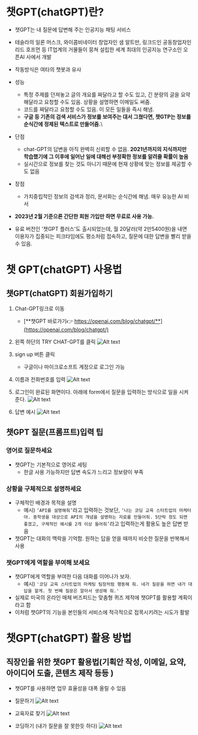 # 챗GPT(chatGPT)란?
- 챗GPT는 내 질문에 답변해 주는 인공지능 채팅 서비스
- 테슬라의 일론 머스크, 와이콤비네이터 창업자인 샘 알트만, 링크드인 공동창업자인 리드 호프먼 등 IT업계의 거물들이 뭉쳐 설립한 세계 최대의 인공지능 연구소인 오픈AI 사에서 개발
- 작동방식은 여타의 챗봇과 유사
- 성능
    - 특정 주제를 던져놓고 글의 개요를 짜달라고 할 수도 있고, 긴 분량의 글을 요약해달라고 요청할 수도 있음. 상황을 설명하면 이메일도 써줌.
    - 코드를 짜달라고 요청할 수도 있음. 이 모든 일들을 즉시 해냄.
    - **구글 등 기존의 검색 서비스가 정보를 보여주는 대서 그쳤다면, 챗GTP는 정보를 순식간에 정제된 텍스트로 만들어줌.**\

- 단점
    - chat-GPT의 답변을 아직 완벽히 신뢰할 수 없음. **2021년까지의 지식까지만 학습했기에 그 이후에 일어난 일에 대해선 부정확한 정보를 알려줄 확률이 높음** 
    - 실시간으로 정보를 찾는 것도 아니기 때문에 현재 상황에 맞는 정보를 제공할 수도 없음

- 장점
    - 가치중립적인 정보의 검색과 정리, 문서화는 순식간에 해냄. 매우 유능한 AI 비서

- **2023년 2월 기준으론 간단한 회원 가입만 하면 무료로 사용 가능.**
- 유료 버전인 '챗GPT 플러스'도 출시되었는데, 월 20달러(약 2만5400원)을 내면 이용자가 집중되는 피크타임에도 평소처럼 접속하고, 질문에 대한 답변을 빨리 받을 수 있음.

# 챗 GPT(chatGPT) 사용법

## 챗GPT(chatGPT) 회원가입하기
1.  Chat-GPT링크로 이동
    - [**챗GPT 바로가기👉 https://openai.com/blog/chatgpt/**](https://openai.com/blog/chatgpt/)

2. 왼쪽 하단의 TRY CHAT-GPT를 클릭
![Alt text](../assets/GPT1.png)

3. sign up 버튼 클릭
    - 구글이나 마이크로소프트 계정으로 로그인 가능

4. 이름과 전화번호를 입력
![Alt text](../assets/GPT2.png)

5. 로그인이 완료된 화면이다. 아래에 form에서 질문을 입력하는 방식으로 일을 시켜준다.
![Alt text](../assets/GPT3.png)

6. 답변 예시
![Alt text](../assets/GPT4.png)

## 챗GPT 질문(프롬프트)입력 팁

### 영어로 질문하세요
- 챗GPT는 기본적으로 영어로 세팅
    - 한글 사용 가능하지만 답변 속도가 느리고 정보량이 부족

### 상황을 구체적으로 설명하세요
- 구체적인 배경과 목적을 설명
    - 예시) `‘API를 설명해줘’`라고 입력하는 것보단, `‘나는 코딩 교육 스타트업의 마케터야. 중학생을 대상으로 API의 개념을 설명하는 자료를 만들어줘. 5단락 정도 되면 좋겠고, 구체적인 예시를 2개 이상 들어줘’`라고 입력하는게 활용도 높은 답변 받음
- 챗GPT는 대화의 맥락을 기억함. 원하는 답을 얻을 때까지 비슷한 질문을 반복해서 사용

### 챗GPT에게 역할을 부여해 보세요
- 챗GPT에게 역할을 부여한 다음 대화를 이어나가 보자.
    - 예시) `'코딩 교육 스타트업의 마케팅 팀장처럼 행동해 줘. 네가 질문을 하면 내가 대답을 할게. 첫 번째 질문은 알아서 생성해 줘.'`
- 실제로 미국의 온라인 매체 버즈피드는 맞춤형 퀴즈 제작에 챗GPT를 활용할 계획이라고 함
- 이처럼 챗GPT의 기능을 본인들의 서비스에 적극적으로 접목시키려는 시도가 활발

# 챗GPT(chatGPT) 활용 방법
## 직장인을 위한 챗GPT 활용법(기획안 작성, 이메일, 요약, 아이디어 도출, 콘텐츠 제작 등등 )
- 챗GPT를 사용하면 업무 효율성을 대폭 올릴 수 있음

- 질문하기
![Alt text](../assets/GPT5.png)

- 교육자료 찾기 
![Alt text](../assets/GPT6.png)

- 코딩하기 (내가 질문을 잘 못한듯 하다)
![Alt text](../assets/GPT7.png)